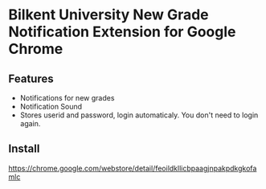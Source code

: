 Bilkent University New Grade Notification Extension for Google Chrome
============

## Features
* Notifications for new grades
* Notification Sound
* Stores userid and password, login automaticaly. You don't need to login again.

## Install
https://chrome.google.com/webstore/detail/feoildkllicbpaagjnpakpdkgkofamlc
